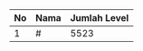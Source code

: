 | No | Nama            | Jumlah Level |
|----|-----------------|--------------|
| 1  | #    |    5523        |
